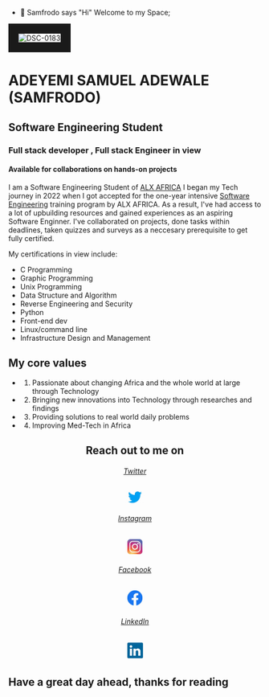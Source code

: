 - 👋 Samfrodo says "Hi"
Welcome to my Space;

<div align="center>

<a href="https://ibb.co/SXGpPkH"><img src="https://i.ibb.co/N6bzs0f/DSC-0183.jpg" alt="DSC-0183" border="20"></a>

</div>

# ADEYEMI SAMUEL ADEWALE (SAMFRODO)
## Software Engineering Student
### Full stack developer , Full stack Engineer in view
#### Available for collaborations on hands-on projects
I am a Software Engineering Student of [ALX AFRICA](https://www.alxafrica.com)
I began my Tech journey in 2022 when I got accepted for the one-year intensive
[Software Engineering](https://www.alxafrica.com/programme_post/full-stack-software-engineer) training program by ALX AFRICA. As a result, I've had access to a lot of upbuilding resources and gained experiences as an aspiring Software Enginner.
I've collaborated on projects, done tasks within deadlines, taken quizzes and surveys as a neccesary prerequisite to get fully certified.

My certifications in view include:
- C Programming
- Graphic Programming 
- Unix Programming
- Data Structure and Algorithm
- Reverse Engineering and Security
- Python
- Front-end dev
- Linux/command line
- Infrastructure Design and Management 


## My core values
  -    1.  Passionate about changing Africa and the whole world at large through Technology
  -    2.  Bringing new innovations into Technology through researches and findings
  -    3.  Providing solutions to real world daily problems
  -    4.  Improving Med-Tech in Africa

<h2 align="center"> Reach out to me on </h2>

<div align="center">

  ###### [Twitter](https://twitter.com/adeyemifrodo?t=6JGpNMULaRPkxUWk-9pGug&s=09)
  <img src="/img/Twitter.jpeg" width="40px" height="auto" title="twitter logo" alt="Twitter logo image">

  ###### [Instagram](https://www.instagram.com/adeyemifrodo/)
  <img src="/img/Instagram.jpeg" width="30px" height="auto" title="Instagram logo" alt="Instagram logo image">

  ###### [Facebook](https://www.facebook.com/SAMFRODO100)
  <img src="/img/Facebook.jpeg" width="30px" height="auto" title="Facebook logo" alt="Facebook logo image">

  ###### [LinkedIn](https://www.linkedin.com/in/samuel-adeyemi-a50055160)
  <img src="/img/Linkedin.jpeg" width="35px" height="auto" title="Linkedin logo" alt="Linkedin logo image"> 


</div>

## Have a great day ahead, thanks for reading
